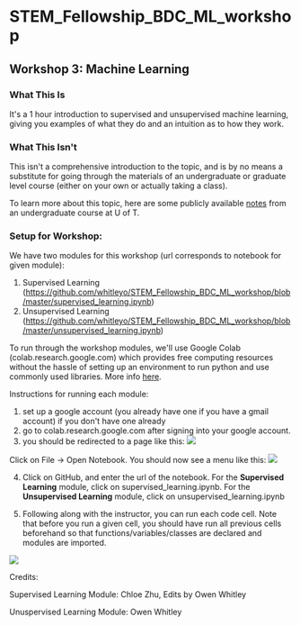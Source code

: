 # STEM_Fellowship_BDC_ML_workshop
## Workshop 3: Machine Learning

### What This Is

It's a 1 hour introduction to supervised and unsupervised machine learning, giving you examples of what they do and an intuition as to how they work.

### What This Isn't

This isn't a comprehensive introduction to the topic, and is by no means a substitute for going through the materials of an undergraduate or graduate level course (either on your own or actually taking a class).

To learn more about this topic, here are some publicly available [notes](https://www.cs.toronto.edu/~mren/teach/csc411_19s/) from an undergraduate course at U of T.

### Setup for Workshop:

We have two modules for this workshop (url corresponds to notebook for given module):

1) Supervised Learning (https://github.com/whitleyo/STEM_Fellowship_BDC_ML_workshop/blob/master/supervised_learning.ipynb)
2) Unsupervised Learning (https://github.com/whitleyo/STEM_Fellowship_BDC_ML_workshop/blob/master/unsupervised_learning.ipynb)

To run through the workshop modules, we'll use Google Colab (colab.research.google.com) which provides free computing resources without the hassle of setting up an environment to run python and use commonly used libraries. More info [here](https://research.google.com/colaboratory/faq.html).

Instructions for running each module:
1) set up a google account (you already have one if you have a gmail account) if you don't have one already
2) go to colab.research.google.com after signing into your google account.
3) you should be redirected to a page like this:
![](https://github.com/whitleyo/STEM_Fellowship_BDC_ML_workshop/blob/master/img/code_cell_ex.png)

  Click on File -> Open Notebook. You should now see a menu like this:
  ![](https://github.com/whitleyo/STEM_Fellowship_BDC_ML_workshop/blob/master/img/colab_select_file.png)
 
4) Click on GitHub, and enter the url of the notebook. For the __Supervised Learning__ module, click on supervised_learning.ipynb. For the __Unsupervised Learning__ module, click on unsupervised_learning.ipynb

5) Following along with the instructor, you can run each code cell. Note that before you run a given cell, you should have run all previous cells beforehand so that functions/variables/classes are declared and modules are imported.

![](https://github.com/whitleyo/STEM_Fellowship_BDC_ML_workshop/blob/master/img/code_cell_ex.png)


Credits:

Supervised Learning Module: Chloe Zhu, Edits by Owen Whitley

Unuspervised Learning Module: Owen Whitley

